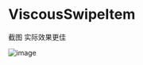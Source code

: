 # ViscousSwipeItem
截图
实际效果更佳

![image](https://github.com/Zweihui/ViscousSwipeItem/blob/master/gifs/ezgif-4-d312779ff3.gif)

